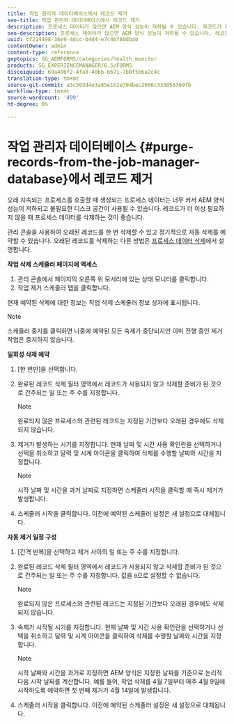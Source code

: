 ```yaml
---
title: 작업 관리자 데이터베이스에서 레코드 제거
seo-title: 작업 관리자 데이터베이스에서 레코드 제거
description: 프로세스 데이터가 많으면 AEM 양식 성능이 저하될 수 있습니다. 레코드가 더 이상 필요하지 않을 때 프로세스 데이터를 삭제하는 것이 좋습니다.
seo-description: 프로세스 데이터가 많으면 AEM 양식 성능이 저하될 수 있습니다. 레코드가 더 이상 필요하지 않을 때 프로세스 데이터를 삭제하는 것이 좋습니다.
uuid: cf214498-36e9-4dcc-b4d4-e7c46f80dbab
contentOwner: admin
content-type: reference
geptopics: SG_AEMFORMS/categories/health_monitor
products: SG_EXPERIENCEMANAGER/6.5/FORMS
discoiquuid: 69a406f2-4fa8-40bb-b671-7b0f5b6a2c4c
translation-type: tm+mt
source-git-commit: a3c303d4e3a85e1b2e794bec2006c335056309fb
workflow-type: tm+mt
source-wordcount: '499'
ht-degree: 0%

---
```



# 작업 관리자 데이터베이스 {#purge-records-from-the-job-manager-database}에서 레코드 제거

오래 지속되는 프로세스를 호출할 때 생성되는 프로세스 데이터는 너무 커서 AEM 양식 성능이 저하되고 불필요한 디스크 공간이 사용될 수 있습니다. 레코드가 더 이상 필요하지 않을 때 프로세스 데이터를 삭제하는 것이 좋습니다.

관리 콘솔을 사용하여 오래된 레코드를 한 번 삭제할 수 있고 정기적으로 자동 삭제를 예약할 수 있습니다. 오래된 레코드를 삭제하는 다른 방법은 [프로세스 데이터 삭제](/help/forms/using/admin-help/purging-process-data.md#purging-process-data)에서 설명합니다.

**작업 삭제 스케줄러 페이지에 액세스**

1. 관리 콘솔에서 페이지의 오른쪽 위 모서리에 있는 상태 모니터를 클릭합니다.
1. 작업 제거 스케줄러 탭을 클릭합니다.

현재 예약된 삭제에 대한 정보는 작업 삭제 스케줄러 정보 상자에 표시됩니다.

>[!NOTE]
>
>스케줄러 중지를 클릭하면 나중에 예약된 모든 숙제가 중단되지만 이미 진행 중인 제거 작업은 중지하지 않습니다.

**일회성 삭제 예약**

1. [한 번만]을 선택합니다.
1. 완료된 레코드 삭제 필터 영역에서 레코드가 사용되지 않고 삭제할 준비가 된 것으로 간주되는 일 또는 주 수를 지정합니다.

   >[!NOTE]
   >
   >완료되지 않은 프로세스와 관련된 레코드는 지정된 기간보다 오래된 경우에도 삭제되지 않습니다.

1. 제거가 발생하는 시기를 지정합니다. 현재 날짜 및 시간 사용 확인란을 선택하거나 선택을 취소하고 달력 및 시계 아이콘을 클릭하여 삭제를 수행할 날짜와 시간을 지정합니다.

   >[!NOTE]
   >
   >시작 날짜 및 시간을 과거 날짜로 지정하면 스케줄러 시작을 클릭할 때 즉시 제거가 발생합니다.

1. 스케줄러 시작을 클릭합니다. 이전에 예약된 스케줄러 설정은 새 설정으로 대체됩니다.

**자동 제거 일정 구성**

1. [간격 반복]을 선택하고 제거 사이의 일 또는 주 수를 지정합니다.
1. 완료된 레코드 삭제 필터 영역에서 레코드가 사용되지 않고 삭제할 준비가 된 것으로 간주되는 일 또는 주 수를 지정합니다. 값을 `0`으로 설정할 수 없습니다.

   >[!NOTE]
   >
   >완료되지 않은 프로세스와 관련된 레코드는 지정된 기간보다 오래된 경우에도 삭제되지 않습니다.

1. 숙제가 시작될 시기를 지정합니다. 현재 날짜 및 시간 사용 확인란을 선택하거나 선택을 취소하고 달력 및 시계 아이콘을 클릭하여 삭제를 수행할 날짜와 시간을 지정합니다.

   >[!NOTE]
   >
   >시작 날짜와 시간을 과거로 지정하면 AEM 양식은 지정한 날짜를 기준으로 논리적 다음 시작 날짜를 계산합니다. 예를 들어, 작업 삭제를 4월 7일부터 매주 4월 9일에 시작하도록 예약하면 첫 번째 제거가 4월 14일에 발생합니다.

1. 스케줄러 시작을 클릭합니다. 이전에 예약된 스케줄러 설정은 새 설정으로 대체됩니다.


